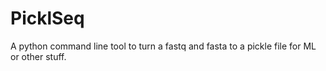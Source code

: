 # PicklSeq
A python command line tool to turn a fastq and fasta to a pickle file for ML or other stuff.
